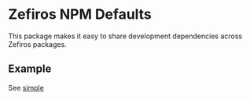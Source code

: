 # Zefiros NPM Defaults
This package makes it easy to share development dependencies across Zefiros packages.

## Example
See [simple](examples/simple/README.md)